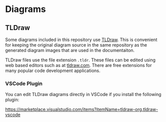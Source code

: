 # Diagrams

## TLDraw

Some diagrams included in this repository use [TLDraw](https://tldraw.dev/). This is convenient for keeping the original diagram source in the same repository as the generated diagram images that are used in the documentaiton.

TLDraw files use the file extension `.tldr`. These files can be edited using web based editors such as at [tldraw.com](https://www.tldraw.com/). There are free extensions for many popular code development applications.

### VSCode Plugin

You can edit TLDraw diagrams directly in VSCode if you install the following plugin:

https://marketplace.visualstudio.com/items?itemName=tldraw-org.tldraw-vscode